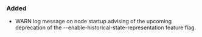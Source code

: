 ### Added
- WARN log message on node startup advising of the upcoming deprecation of the --enable-historical-state-representation feature flag.
